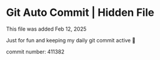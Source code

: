 # Git Auto Commit | Hidden File

This file was added Feb 12, 2025

Just for fun and keeping my daily git commit active 🤪

commit number: 411382
